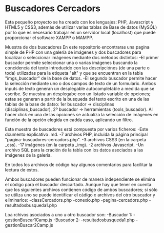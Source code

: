 # Buscadores Cercadors

Esta pequeño proyecto se ha creado con los lenguajes: PHP, Javascript y HTML5 y CSS3, además de utilizar varias tablas de Base de datos (MySQL) por lo que es necesario trabajar en un servidor local (localhost) que puede proporcionar el software XAMPP o MAMPP.

Muestra de dos buscadores
En este repositorio encontraras una pagina simple de PHP con una galería de imágenes y dos buscadores para localizar o seleccionar imágenes mediante dos métodos distintos:
-El primer buscador permite seleccionar una o varias imágenes buscando la concidencía del texto introducido con las descripciónes (de una parte o toda) utilizadas para la etiqueta "alt" y que se encuentran en la tabla "imgs_buscador" de la base de datos.
-El segundo buscador permite hacer la selección mediante uno o dos campos de texto de un formulario. Ambos inputs de texto generan un desplegable autocompletable a medida que se escribe. Se muestra  un desplegabe con un listado variable de opciones; estas se generan a partir de la busqueda del texto escrito en una de las tablas de la base de datso: 1er buscador -> disciplinas (disciplinas_buscador), 2º buscador -> herramientas (tools_buscador). Al hacer click en una de las opciones se actualiza la selección de imágenes en función de la opción elegida en cadda caso, aplicando un filtro. 

Esta muestra de buscadores está compuesta por varios ficheros: 
  -Este dcumento explicativo .md.
  -7 archivos PHP, incluida la página principal "pagina-buscadores-cercadors.php".
  -3 archivos CSS3 (en la carpeta _css).
  -17 imágenes (en la carpeta _img).
  -2 archivos Javascript.
  -Un archivo SQL para la cración de la tabla con los datos asociados a las imágenes de la galería.

En todos los archivos de código hay algunos comentarios para facilitar la lectura de estos.

Ambos buscadores pueden funcionar de manera independiente se elimina el código para el buscador descartado. Aunque hay que tener en cuenta que los siguientes archivos contienen código de ambos buscadores; si sólo se utiliza uno se puede identificar el cádigo o archivos del otro buscador y eliminarlos:
  -classCercadors.php
  -conexio.php
  -pagina-cercadors.php
  -resultadosbusqueda1.php

Loa rchivos asociados a uno u otro buscador son:
  -Buscador 1:
  -gestionBuscar1Camp.js
  -Buscador 2:
  -resultadosbusqueda1.php
  -gestionBuscar2Camp.js

